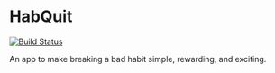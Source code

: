 # HabQuit
[![Build Status](http://173.255.244.84:8080/job/HabQuit/badge/icon)](http://173.255.244.84:8080/job/HabQuit/)

An app to make breaking a bad habit simple, rewarding, and exciting.
